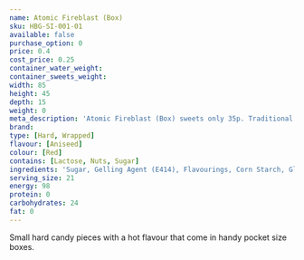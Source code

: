 ```yaml
---
name: Atomic Fireblast (Box)
sku: HBG-SI-001-01
available: false
purchase_option: 0
price: 0.4
cost_price: 0.25
container_water_weight: 
container_sweets_weight: 
width: 85
height: 45
depth: 15
weight: 0
meta_description: 'Atomic Fireblast (Box) sweets only 35p. Traditional sweets and more at Humbugs Confectionery Store. Specialists in satisfying your sweet tooth!'
brand: 
type: [Hard, Wrapped]
flavour: [Aniseed]
colour: [Red]
contains: [Lactose, Nuts, Sugar]
ingredients: 'Sugar, Gelling Agent (E414), Flavourings, Corn Starch, Glazing Agent (Carnauba Wax), Colours: E129, E171'
serving_size: 21
energy: 98
protein: 0
carbohydrates: 24
fat: 0
---
```

Small hard candy pieces with a hot flavour that come in handy pocket size boxes.